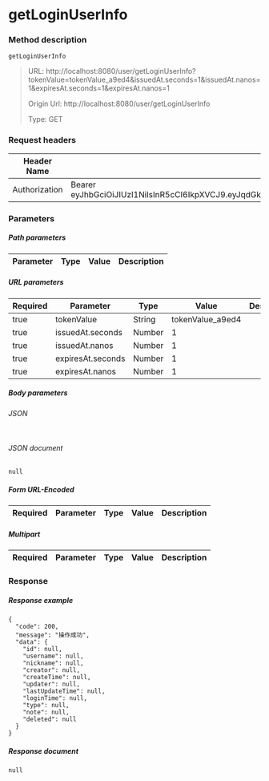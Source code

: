 # getLoginUserInfo

### Method description

```
getLoginUserInfo
```

> URL: http://localhost:8080/user/getLoginUserInfo?tokenValue=tokenValue_a9ed4&issuedAt.seconds=1&issuedAt.nanos=1&expiresAt.seconds=1&expiresAt.nanos=1
>
> Origin Url: http://localhost:8080/user/getLoginUserInfo
>
> Type: GET


### Request headers

|Header Name| Header Value|
|---------|------|
|Authorization|Bearer eyJhbGciOiJIUzI1NiIsInR5cCI6IkpXVCJ9.eyJqdGkiOiI2ODA1OTA1Yi1kZTk5LTQzMDQtOTI2OC04YTQzYjM1YzI2YmQiLCJpc3MiOiIwYzU5OTg5ZDM5NzAzODBhZTE2ODg4MDY4NmM0YTA3MCIsInN1YiI6IjBjNTk5ODlkMzk3MDM4MGFlMTY4ODgwNjg2YzRhMDcwIiwiZXhwIjoxNjgyOTU4NjMxLCJhdWQiOiJtZnMiLCJzY29wZSI6WyJ1c2VyTWFuIiwiZ2V0Snd0IiwiZ2VuZXJhdGVKd3QiLCJzZWFyY2hTZXNzaW9uIiwicm9sZSIsImtpY2tvdXQiLCJkaXNhYmxlIiwiY29ubmVjdCIsInB1c2giLCJwdWJsaXNoIiwiY29uc3VtZSIsInF1ZXJ5Il19.b12uFC0KnAoNCtcgJknhoxJoQ8RxJHexMyLBRoFHroo|

### Parameters

##### Path parameters

| Parameter | Type | Value | Description |
|---------|------|------|------------|


##### URL parameters

|Required| Parameter | Type | Value | Description |
|---------|---------|------|------|------------|
|true|tokenValue|String|tokenValue_a9ed4||
|true|issuedAt.seconds|Number|1||
|true|issuedAt.nanos|Number|1||
|true|expiresAt.seconds|Number|1||
|true|expiresAt.nanos|Number|1||


##### Body parameters

###### JSON

```

```

###### JSON document

```
null
```


##### Form URL-Encoded
|Required| Parameter | Type | Value | Description |
|---------|---------|------|------|------------|


##### Multipart
|Required | Parameter | Type | Value | Description |
|---------|---------|------|------|------------|


### Response

##### Response example

```
{
  "code": 200,
  "message": "操作成功",
  "data": {
    "id": null,
    "username": null,
    "nickname": null,
    "creator": null,
    "createTime": null,
    "updater": null,
    "lastUpdateTime": null,
    "loginTime": null,
    "type": null,
    "note": null,
    "deleted": null
  }
}
```

##### Response document
```
null
```


